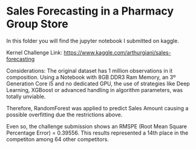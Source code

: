# Sales Forecasting in a Pharmacy Group Store


In this folder you will find the jupyter notebook I submitted on kaggle.

Kernel Challenge Link: https://www.kaggle.com/arthurgiani/sales-forecasting

Considerations: The original dataset has 1 million observations in it composition. Using a Notebook with 8GB DDR3 Ram Memory,
an 3º Generation Core i5 and no dedicated GPU, the use of strategies like Deep Learning, XGBoost or advanced handling in algorithm parameters,
was totally unviable. 

Therefore, RandomForest was applied to predict Sales Amount causing a possible overfitting due the restrictions above.

Even so, the challenge submission shows an RMSPE (Root Mean Square Percentage Error) = 0.39556. This results represented a 14th place in the competiton among 64 other competitors.
